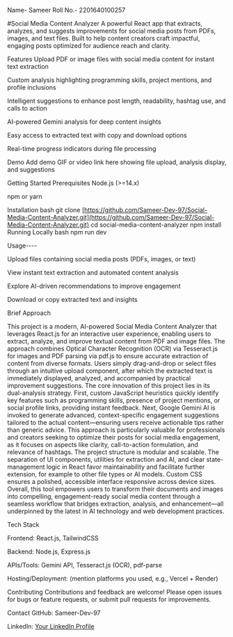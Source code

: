 Name- Sameer  Roll No.- 2201640100257

#Social Media Content Analyzer
A powerful React app that extracts, analyzes, and suggests improvements for social media posts from PDFs, images, and text files. Built to help content creators craft impactful, engaging posts optimized for audience reach and clarity.

Features
Upload PDF or image files with social media content for instant text extraction

Custom analysis highlighting programming skills, project mentions, and profile inclusions

Intelligent suggestions to enhance post length, readability, hashtag use, and calls to action

AI-powered Gemini analysis for deep content insights

Easy access to extracted text with copy and download options

Real-time progress indicators during file processing

Demo
Add demo GIF or video link here showing file upload, analysis display, and suggestions

Getting Started
Prerequisites
Node.js (>=14.x)

npm or yarn

Installation
bash
git clone [https://github.com/Sameer-Dev-97/Social-Media-Content-Analyzer.git](https://github.com/Sameer-Dev-97/Social-Media-Content-Analyzer.git)
cd social-media-content-analyzer
npm install
Running Locally
bash
npm run dev



Usage----

Upload files containing social media posts (PDFs, images, or text)

View instant text extraction and automated content analysis

Explore AI-driven recommendations to improve engagement

Download or copy extracted text and insights


Brief Approach

This project is a modern, AI-powered Social Media Content Analyzer that leverages React.js for an interactive user experience, enabling users to extract, analyze, and improve textual content from PDF and image files. The approach combines Optical Character Recognition (OCR) via Tesseract.js for images and PDF parsing via pdf.js to ensure accurate extraction of content from diverse formats. Users simply drag-and-drop or select files through an intuitive upload component, after which the extracted text is immediately displayed, analyzed, and accompanied by practical improvement suggestions.
The core innovation of this project lies in its dual-analysis strategy. First, custom JavaScript heuristics quickly identify key features such as programming skills, presence of project mentions, or social profile links, providing instant feedback. Next, Google Gemini AI is invoked to generate advanced, context-specific engagement suggestions tailored to the actual content—ensuring users receive actionable tips rather than generic advice. This approach is particularly valuable for professionals and creators seeking to optimize their posts for social media engagement, as it focuses on aspects like clarity, call-to-action formulation, and relevance of hashtags.
The project structure is modular and scalable. The separation of UI components, utilities for extraction and AI, and clear state-management logic in React favor maintainability and facilitate further extension, for example to other file types or AI models. Custom CSS ensures a polished, accessible interface responsive across device sizes.
Overall, this tool empowers users to transform their documents and images into compelling, engagement-ready social media content through a seamless workflow that bridges extraction, analysis, and enhancement—all underpinned by the latest in AI technology and web development practices.




Tech Stack

Frontend: React.js, TailwindCSS

Backend: Node.js, Express.js

APIs/Tools: Gemini API, Tesseract.js (OCR), pdf-parse

Hosting/Deployment: (mention platforms you used, e.g., Vercel + Render)



Contributing
Contributions and feedback are welcome! Please open issues for bugs or feature requests, or submit pull requests for improvements.



Contact
GitHub: Sameer-Dev-97

LinkedIn: [Your LinkedIn Profile](https://www.linkedin.com/in/sameer-b458a6271/)
